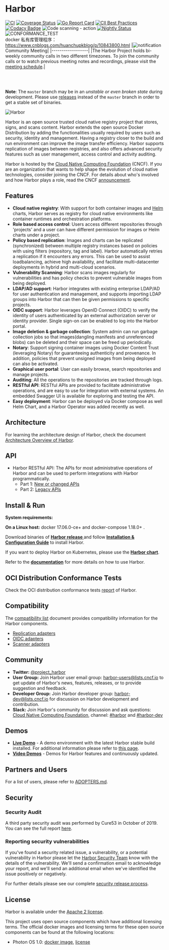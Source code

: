 # Harbor

[![CI](https://github.com/goharbor/harbor/workflows/CI/badge.svg?branch=master&event=push)](https://github.com/goharbor/harbor/actions?query=event%3Apush+branch%3Amaster+workflow%3ACI+)
[![Coverage Status](https://codecov.io/gh/goharbor/harbor/branch/master/graph/badge.svg)](https://codecov.io/gh/goharbor/harbor)
[![Go Report Card](https://goreportcard.com/badge/github.com/goharbor/harbor)](https://goreportcard.com/report/github.com/goharbor/harbor)
[![CII Best Practices](https://bestpractices.coreinfrastructure.org/projects/2095/badge)](https://bestpractices.coreinfrastructure.org/projects/2095)
[![Codacy Badge](https://api.codacy.com/project/badge/Grade/c8d726c9cfd047ffaf681449d673f246)](https://www.codacy.com/app/goharbor/harbor?utm_source=github.com&amp;utm_medium=referral&amp;utm_content=goharbor/harbor&amp;utm_campaign=Badge_Grade)
![Code scanning - action](https://github.com/goharbor/harbor/workflows/Code%20scanning%20-%20action/badge.svg)
[![Nightly Status](https://us-central1-eminent-nation-87317.cloudfunctions.net/harbor-nightly-result)](https://www.googleapis.com/storage/v1/b/harbor-nightly/o)
![CONFORMANCE_TEST](https://github.com/goharbor/harbor/workflows/CONFORMANCE_TEST/badge.svg)
</br>
docker 私有库管理程序：https://www.cnblogs.com/huanchupkblog/p/10843800.html
|![notification](https://raw.githubusercontent.com/goharbor/website/master/docs/img/readme/bell-outline-badged.svg)Community Meeting|
|------------------|
|The Harbor Project holds bi-weekly community calls in two different timezones. To join the community calls or to watch previous meeting notes and recordings, please visit the [meeting schedule](https://github.com/goharbor/community/blob/master/MEETING_SCHEDULE.md).|

</br> </br>

**Note**: The `master` branch may be in an *unstable or even broken state* during development.
Please use [releases](https://github.com/vmware/harbor/releases) instead of the `master` branch in order to get a stable set of binaries.

<img alt="Harbor" src="https://raw.githubusercontent.com/goharbor/website/master/docs/img/readme/harbor_logo.png">

Harbor is an open source trusted cloud native registry project that stores, signs, and scans content. Harbor extends the open source Docker Distribution by adding the functionalities usually required by users such as security, identity and management. Having a registry closer to the build and run environment can improve the image transfer efficiency. Harbor supports replication of images between registries, and also offers advanced security features such as user management, access control and activity auditing.

Harbor is hosted by the [Cloud Native Computing Foundation](https://cncf.io) (CNCF). If you are an organization that wants to help shape the evolution of cloud native technologies, consider joining the CNCF. For details about who's involved and how Harbor plays a role, read the CNCF
[announcement](https://www.cncf.io/blog/2018/07/31/cncf-to-host-harbor-in-the-sandbox/).

## Features

* **Cloud native registry**: With support for both container images and [Helm](https://helm.sh) charts, Harbor serves as registry for cloud native environments like container runtimes and orchestration platforms.
* **Role based access control**: Users access different repositories through 'projects' and a user can have different permission for images or Helm charts under a project.
* **Policy based replication**: Images and charts can be replicated (synchronized) between multiple registry instances based on policies with using filters (repository, tag and label). Harbor automatically retries a replication if it encounters any errors. This can be used to assist loadbalancing, achieve high availability, and facilitate multi-datacenter deployments in hybrid and multi-cloud scenarios.
* **Vulnerability Scanning**: Harbor scans images regularly for vulnerabilities and has policy checks to prevent vulnerable images from being deployed.
* **LDAP/AD support**: Harbor integrates with existing enterprise LDAP/AD for user authentication and management, and supports importing LDAP groups into Harbor that can then be given permissions to specific projects.  
* **OIDC support**: Harbor leverages OpenID Connect (OIDC) to verify the identity of users authenticated by an external authorization server or identity provider. Single sign-on can be enabled to log into the Harbor portal.  
* **Image deletion & garbage collection**: System admin can run garbage collection jobs so that images(dangling manifests and unreferenced blobs) can be deleted and their space can be freed up periodically.
* **Notary**: Support signing container images using Docker Content Trust (leveraging Notary) for guaranteeing authenticity and provenance.  In addition, policies that prevent unsigned images from being deployed can also be activated.
* **Graphical user portal**: User can easily browse, search repositories and manage projects.
* **Auditing**: All the operations to the repositories are tracked through logs.
* **RESTful API**: RESTful APIs are provided to facilitate administrative operations, and are easy to use for integration with external systems. An embedded Swagger UI is available for exploring and testing the API.
* **Easy deployment**: Harbor can be deployed via Docker compose as well Helm Chart, and a Harbor Operator was added recently as well.

## Architecture

For learning the architecture design of Harbor, check the document [Architecture Overview of Harbor](https://github.com/goharbor/harbor/wiki/Architecture-Overview-of-Harbor).

## API

* Harbor RESTful API: The APIs for most administrative operations of Harbor and can be used to perform integrations with Harbor programmatically.
  * Part 1: [New or changed APIs](https://editor.swagger.io/?url=https://raw.githubusercontent.com/goharbor/harbor/master/api/v2.0/swagger.yaml)
  * Part 2: [Legacy APIs](https://editor.swagger.io/?url=https://raw.githubusercontent.com/goharbor/harbor/master/api/v2.0/legacy_swagger.yaml)

## Install & Run

**System requirements:**

**On a Linux host:** docker 17.06.0-ce+ and docker-compose 1.18.0+ .

Download binaries of **[Harbor release ](https://github.com/vmware/harbor/releases)** and follow **[Installation & Configuration Guide](https://goharbor.io/docs/2.0.0/install-config/)** to install Harbor.

If you want to deploy Harbor on Kubernetes, please use the **[Harbor chart](https://github.com/goharbor/harbor-helm)**.

Refer to the **[documentation](https://goharbor.io/docs/)** for more details on how to use Harbor.

## OCI Distribution Conformance Tests

Check the OCI distribution conformance tests [report](https://storage.googleapis.com/harbor-conformance-test/report.html) of Harbor.

## Compatibility

The [compatibility list](https://goharbor.io/docs/edge/install-config/harbor-compatibility-list/) document provides compatibility information for the Harbor components.

* [Replication adapters](https://goharbor.io/docs/edge/install-config/harbor-compatibility-list/#replication-adapters)
* [OIDC adapters](https://goharbor.io/docs/edge/install-config/harbor-compatibility-list/#oidc-adapters)
* [Scanner adapters](https://goharbor.io/docs/edge/install-config/harbor-compatibility-list/#scanner-adapters)

## Community

* **Twitter:** [@project_harbor](https://twitter.com/project_harbor)  
* **User Group:** Join Harbor user email group: [harbor-users@lists.cncf.io](https://lists.cncf.io/g/harbor-users) to get update of Harbor's news, features, releases, or to provide suggestion and feedback.  
* **Developer Group:** Join Harbor developer group: [harbor-dev@lists.cncf.io](https://lists.cncf.io/g/harbor-dev) for discussion on Harbor development and contribution.
* **Slack:** Join Harbor's community for discussion and ask questions: [Cloud Native Computing Foundation](https://slack.cncf.io/), channel: [#harbor](https://cloud-native.slack.com/messages/harbor/) and [#harbor-dev](https://cloud-native.slack.com/messages/harbor-dev/)

## Demos

* **[Live Demo](https://demo.goharbor.io)** - A demo environment with the latest Harbor stable build installed. For additional information please refer to [this page](https://goharbor.io/docs/2.0.0/install-config/demo-server/).
* **[Video Demos](https://github.com/goharbor/harbor/wiki/Video-demos-for-Harbor)** - Demos for Harbor features and continuously updated.

## Partners and Users

For a list of users, please refer to [ADOPTERS.md](ADOPTERS.md).

## Security

### Security Audit

A third party security audit was performed by Cure53 in October of 2019. You can see the full report [here](https://goharbor.io/docs/2.0.0/security/Harbor_Security_Audit_Oct2019.pdf).

### Reporting security vulnerabilities

If you've found a security related issue, a vulnerability, or a potential vulnerability in Harbor please let the [Harbor Security Team](mailto:cncf-harbor-security@lists.cncf.io) know with the details of the vulnerability. We'll send a confirmation
email to acknowledge your report, and we'll send an additional email when we've identified the issue
positively or negatively.

For further details please see our complete [security release process](SECURITY.md).

## License

Harbor is available under the [Apache 2 license](LICENSE).

This project uses open source components which have additional licensing terms.  The official docker images and licensing terms for these open source components can be found at the following locations:

* Photon OS 1.0: [docker image](https://hub.docker.com/_/photon/), [license](https://github.com/vmware/photon/blob/master/COPYING)
